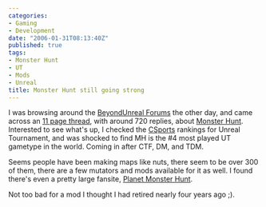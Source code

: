 ```yaml
---
categories:
- Gaming
- Development
date: "2006-01-31T08:13:40Z"
published: true
tags:
- Monster Hunt
- UT
- Mods
- Unreal
title: Monster Hunt still going strong
---
```


I was browsing around the [BeyondUnreal
Forums](http://forums.beyondunreal.com/) the other day, and came across
an [11 page
thread](http://forums.beyondunreal.com/showthread.php?t=129272), with
around 720 replies, about [Monster Hunt](http://www.unreal2.co.za/mh/).
Interested to see what's up, I checked the
[CSports](http://csports.net/) rankings for Unreal Tournament, and was
shocked to find MH is the \#4 most played UT gametype in the world.
Coming in after CTF, DM, and TDM.

Seems people have been making maps like nuts, there seem to be over 300
of them, there are a few mutators and mods available for it as well. I
found there's even a pretty large fansite, [Planet Monster
Hunt](http://www.planetmonsterhunt.com/).

Not too bad for a mod I thought I had retired nearly four years ago ;).
